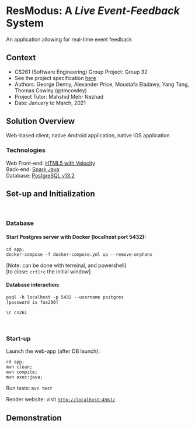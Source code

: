 # ResModus: A *Live Event-Feedback* System
An application allowing for real-time event feedback

## Context
* CS261 (Software Engineering) Group Project: Group 32
* See the project specification [here](https://warwick.ac.uk/fac/sci/dcs/teaching/material/cs261/)
* Authors: George Denny, Alexander Price, Moustafa Eladawy, Yang Tang, Thomas Cowley (@tmcowley)
* Project Tutor: Mahshid Mehr Nezhad
* Date: January to March, 2021

## Solution Overview
Web-based client, native Android application, native iOS application

### Technologies
<!-- Web Front-end (old): [React](https://reactjs.org/)<br> -->
<!-- Mobile Front-end (old): [React Native](https://reactnative.dev/)<br> -->
Web Front-end: [HTML5 with Velocity]()<br>
Back-end: [Spark Java](https://sparkjava.com/)<br>
Database: [PostgreSQL v13.2](https://www.postgresql.org/)

## Set-up and Initialization

<br>

### Database

#### Start Postgres server with Docker (localhost port 5432):
```
cd app;
docker-compose -f docker-compose.yml up --remove-orphans
```
[Note: can be done with terminal, and powershell]<br>
[to close: `crtl+c` the initial window] <br>


#### Database interaction:
```
psql -h localhost -p 5432 --username postgres
[password is fas200]

\c cs261
```

<!--
Start PostgreSQL server (Mac):
```
pg_ctl -D /usr/local/var/postgres start && brew services start postgresql
```

Interact with database (Mac):
```
psql postgres 
\c database
```

Stop PostgreSQL server (Mac):
```
pg_ctl -D /usr/local/var/postgres stop && brew services stop postgresql
```
-->

<br>

### Start-up

Launch the web-app (after DB launch):
```
cd app; 
mvn clean;
mvn compile;
mvn exec:java; 
```

Run tests: `mvn test`

Render website: visit [`http://localhost:4567/`](http://localhost:4567/)

## Demonstration
